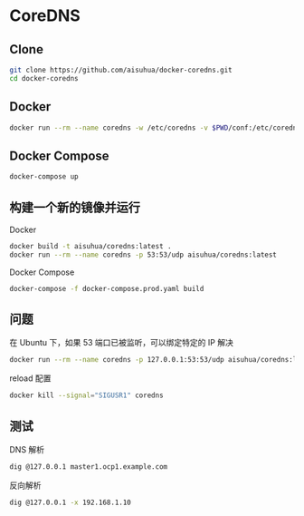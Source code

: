 # CoreDNS

## Clone 

```sh
git clone https://github.com/aisuhua/docker-coredns.git
cd docker-coredns
```

## Docker

```sh
docker run --rm --name coredns -w /etc/coredns -v $PWD/conf:/etc/coredns -p 53:53/udp coredns/coredns:1.10.1 -conf /etc/coredns/Corefile
```

## Docker Compose

```sh
docker-compose up
```

## 构建一个新的镜像并运行

Docker

```sh
docker build -t aisuhua/coredns:latest .
docker run --rm --name coredns -p 53:53/udp aisuhua/coredns:latest
```

Docker Compose

```sh
docker-compose -f docker-compose.prod.yaml build
```

## 问题

在 Ubuntu 下，如果 53 端口已被监听，可以绑定特定的 IP 解决

```sh
docker run --rm --name coredns -p 127.0.0.1:53:53/udp aisuhua/coredns:latest
```

reload 配置

```sh
docker kill --signal="SIGUSR1" coredns
```

## 测试

DNS 解析

```sh
dig @127.0.0.1 master1.ocp1.example.com
```

反向解析

```sh
dig @127.0.0.1 -x 192.168.1.10
```
